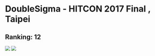 # DoubleSigma - HITCON 2017 Final , Taipei
## Ranking: 12
![](https://github.com/ssspeedgit00/CTF/blob/master/2017/HITCON_2017_Final/photo.png)
![](https://github.com/ssspeedgit00/CTF/blob/master/2017/HITCON_2017_Final/ranking.png)